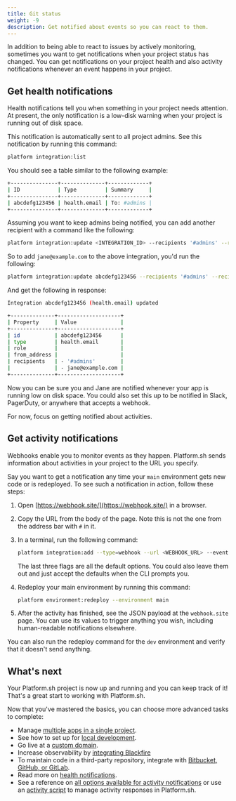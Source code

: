 ```yaml
---
title: Git status
weight: -9
description: Get notified about events so you can react to them.
---
```


In addition to being able to react to issues by actively monitoring,
sometimes you want to get notifications when your project status has changed.
You can get notifications on your project health
and also activity notifications whenever an event happens in your project.

## Get health notifications

Health notifications tell you when something in your project needs attention.
At present, the only notification is a low-disk warning when your project is running out of disk space.

This notification is automatically sent to all project admins.
See this notification by running this command:

```bash
platform integration:list
```

You should see a table similar to the following example:

```bash
+---------------+--------------+-------------+
| ID            | Type         | Summary     |
+---------------+--------------+-------------+
| abcdefg123456 | health.email | To: #admins |
+---------------+--------------+-------------+
```

Assuming you want to keep admins being notified, you can add another recipient with a command like the following:

```bash
platform integration:update <INTEGRATION_ID> --recipients '#admins' --recipients <ADDITIONAL_EMAIL_ADDRESS>
```

So to add `jane@example.com` to the above integration, you'd run the following:

```bash
platform integration:update abcdefg123456 --recipients '#admins' --recipients jane@example.com
```

And get the following in response:

```bash
Integration abcdefg123456 (health.email) updated

+--------------+--------------------+
| Property     | Value              |
+--------------+--------------------+
| id           | abcdefg123456      |
| type         | health.email       |
| role         |                    |
| from_address |                    |
| recipients   | - '#admins'        |
|              | - jane@example.com |
+--------------+--------------------+
```

Now you can be sure you and Jane are notified whenever your app is running low on disk space.
You could also set this up to be notified in Slack, PagerDuty, or anywhere that accepts a webhook.

For now, focus on getting notified about activities.

## Get activity notifications

Webhooks enable you to monitor events as they happen.
Platform.sh sends information about activities in your project to the URL you specify.

Say you want to get a notification any time your `main` environment gets new code or is redeployed.
To see such a notification in action, follow these steps:

1. Open [https://webhook.site/](https://webhook.site/) in a browser.
2. Copy the URL from the body of the page.
   Note this is not the one from the address bar with `#` in it.
3. In a terminal, run the following command:

   ```bash
   platform integration:add --type=webhook --url <WEBHOOK_URL> --events 'environment.push,environment.redeploy' --environments 'main' --excluded-environments '' --states complete --shared-key=null
   ```

   The last three flags are all the default options.
   You could also leave them out and just accept the defaults when the CLI prompts you.
4. Redeploy your main environment by running this command:

   ```bash
   platform environment:redeploy --environment main
   ```

5. After the activity has finished, see the JSON payload at the `webhook.site` page.
   You can use its values to trigger anything you wish, including human-readable notifications elsewhere.

You can also run the redeploy command for the `dev` environment and verify that it doesn't send anything.

## What's next

Your Platform.sh project is now up and running and you can keep track of it!
That's a great start to working with Platform.sh.

Now that you've mastered the basics, you can choose more advanced tasks to complete:

- Manage [multiple apps in a single project](../../create-apps/multi-app.md).
- See how to set up for [local development](../../development/local/_index.md).
- Go live at a [custom domain](../../domains/steps/_index.md).
- Increase observability by [integrating Blackfire](../../increase-observability/integrate-observability/blackfire.md)
- To maintain code in a third-party repository, integrate with [Bitbucket, GitHub, or GitLab](../../integrations/source/_index.md).
- Read more on [health notifications](../../integrations/notifications.md).
- See a reference on [all options available for activity notifications](../../integrations/activity/reference.md) or
  use an [activity script](../../integrations/activity/_index.md) to manage activity responses in Platform.sh.
